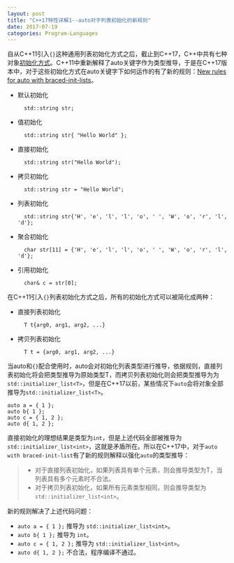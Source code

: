 ```yaml
---
layout: post
title: "C++17特性详解1--auto对于列表初始化的新规则"
date: 2017-07-19
categories: Program-Languages
---
```


自从C++11引入```{}```这种通用列表初始化方式之后，截止到C++17，C++中共有七种对象[初始化方式](http://en.cppreference.com/w/cpp/language/initialization)。C++11中重新解释了auto关键字作为类型推导，于是在C++17版本中，对于这些初始化方式在auto关键字下如何运作的有了新的规则：[New rules for auto with braced-init-lists](http://www.open-std.org/jtc1/sc22/wg21/docs/papers/2014/n3922.html)。

* 默认初始化
	
		std::string str;

* 值初始化

		std::string str{ "Hello World" };

* 直接初始化

		std::string str("Hello World");

* 拷贝初始化

		std::string str = "Hello World";

* 列表初始化

		std::string str{'H', 'e', 'l', 'l', 'o', ' ', 'W', 'o', 'r', 'l', 'd'};

* 聚合初始化

		char str[11] = {'H', 'e', 'l', 'l', 'o', ' ', 'W', 'o', 'r', 'l', 'd'};

* 引用初始化

		char& c = str[0];

在C++11引入```{}```列表初始化方式之后，所有的初始化方式可以被简化成两种：  

* 直接列表初始化

		T t{arg0, arg1, arg2, ...}

* 拷贝列表初始化

		T t = {arg0, arg1, arg2, ...}

当auto和```{}```配合使用时，auto会对初始化列表类型进行推导，依据规则，直接列表初始化将会把类型推导为原始类型T，而拷贝列表初始化则会把类型推导为为```std::initializer_list<T>```，但是在C++17以前，某些情况下```auto```会将对象全部推导为```std::initializer_list<T>```。

	auto a = { 1 };
	auto b{ 1 };
	auto c = { 1, 2 };
	auto d{ 1, 2 };

直接初始化的理想结果是类型为```int```，但是上述代码全部被推导为```std::initializer_list<int>```，这就是矛盾所在。所以在C++17中，对于```auto with braced-init-list```有了新的规则解释以强化```auto```的类型推导：

> * 对于直接列表初始化，如果列表具有单个元素，则会推导类型为T，当列表具有多个元素时不合法。  
> * 对于拷贝列表初始化，如果所有元素类型相同，则会推导类型为```std::initializer_list<int>```。

新的规则解决了上述代码问题：

* ```auto a = { 1 };``` 推导为 ```std::initializer_list<int>```。
* ```auto b{ 1 };``` 推导为 ```int```。
* ```auto c = { 1, 2 };``` 推导为 ```std::initializer_list<int>```。
* ```auto d{ 1, 2 };``` 不合法，程序编译不通过。
